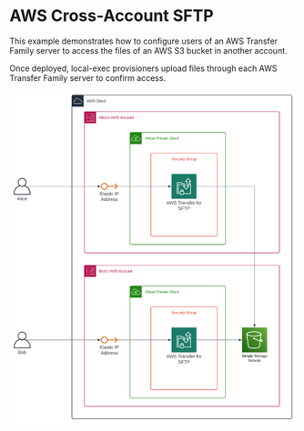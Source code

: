 # AWS Cross-Account SFTP

This example demonstrates how to configure users of an AWS Transfer Family server to access the files of an AWS S3 bucket in another account.

Once deployed, local-exec provisioners upload files through each AWS Transfer Family server to confirm access.

![AWS Cross Account SFTP](./assets/aws-cross-account-sftp.svg)
